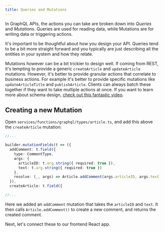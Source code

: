 ```yaml
---
title: Queries and Mutations
---
```


In GraphQL APIs, the actions you can take are broken down into _Queries_ and _Mutations_. Queries are used for reading data, while Mutations are for writing data or triggering actions.

It's important to be thoughtful about how you design your API. Queries tend to be a bit more straight forward and you typically are just describing all the entities in your system and how they relate.

Mutations however can be a bit trickier to design well. If coming from REST, it's tempting to provide a generic `createArticle` and `updateArticle` mutations. However, it's better to provide granular actions that correlate to business actions. For example it's better to provide specific mutations like `updateArticleTitle` and `publishArticle`. Clients can always batch these together if they want to take multiple actions at once. If you want to learn more about schema design, [check out this fantastic video](https://youtu.be/pJamhW2xPYw).

## Creating a new Mutation

Open `services/functions/graphql/types/article.ts`, and add this above the `createArticle` mutation:

```ts {4-11}
//...

builder.mutationFields(t => ({
  addComment: t.field({
    type: CommentType,
    args: {
      articleID: t.arg.string({ required: true }),
      text: t.arg.string({ required: true })
    },
    resolve: (_, args) => Article.addComment(args.articleID, args.text)
  }),
  createArticle: t.field({

//...
```

Here we added an `addComment` mutation that takes the `articleID` and `text`. It then calls `Article.addComment()` to create a new comment, and returns the created comment.

Next, let's connect these to our frontend React app.
